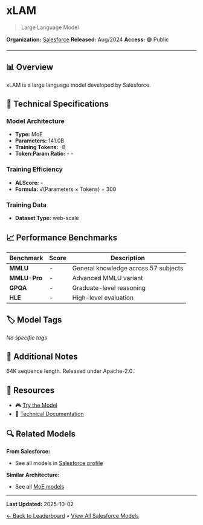 # xLAM

> Large Language Model

**Organization:** [Salesforce](../../labs/salesforce.md)
**Released:** Aug/2024
**Access:** 🟢 Public

---

## 📊 Overview

xLAM is a large language model developed by Salesforce.

## 🔧 Technical Specifications

### Model Architecture
- **Type:** MoE
- **Parameters:** 141.0B
- **Training Tokens:** -B
- **Token:Param Ratio:** - -

### Training Efficiency
- **ALScore:** -
- **Formula:** √(Parameters × Tokens) ÷ 300

### Training Data
- **Dataset Type:** web-scale

## 📈 Performance Benchmarks

| Benchmark | Score | Description |
|-----------|-------|-------------|
| **MMLU** | - | General knowledge across 57 subjects |
| **MMLU-Pro** | - | Advanced MMLU variant |
| **GPQA** | - | Graduate-level reasoning |
| **HLE** | - | High-level evaluation |

## 🏷️ Model Tags

_No specific tags_

## 📝 Additional Notes

64K sequence length. Released under Apache-2.0.

## 🔗 Resources

- 🎮 [Try the Model](https://huggingface.co/Salesforce/xLAM-8x22b-r)
- 📄 [Technical Documentation](https://huggingface.co/Salesforce/xLAM-8x22b-r)

## 🔍 Related Models

**From Salesforce:**
- See all models in [Salesforce profile](../../labs/salesforce.md)

**Similar Architecture:**
- See all [MoE models](../../architectures/moe.md)

---

**Last Updated:** 2025-10-02

[← Back to Leaderboard](../../README.md) • [View All Salesforce Models](../../labs/salesforce.md)
